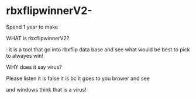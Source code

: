 # rbxflipwinnerV2-
Spend 1 year to make

WHAT is rbxflipwinnerV2?

: it is a tool that go into rbxflip data base and see what would be best to pick to alwayes win!

WHY does it say virus?

Please listen it is false it is bc it goes to you brower and see 

and windows think that is a virus!
